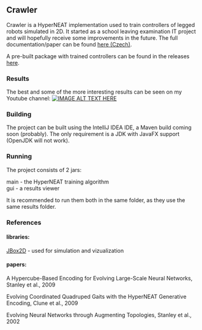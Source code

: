 Crawler
-------

Crawler is a HyperNEAT implementation used to train controllers of legged robots simulated in 2D. It started as a school leaving examination IT project and will hopefully receive some improvements in the future. The full documentation/paper can be found [here (Czech)](https://github.com/Colanderr/Crawler/raw/master/documentation/crawler.pdf).

A pre-built package with trained controllers can be found in the releases [here](https://github.com/Colanderr/Crawler/releases).

### Results ###
The best and some of the more interesting results can be seen on my Youtube channel:
[![IMAGE ALT TEXT HERE](https://img.youtube.com/vi/TC0XdPDnJrQ/0.jpg)](https://www.youtube.com/watch?v=TC0XdPDnJrQ)

### Building ###
The project can be built using the IntelliJ IDEA IDE, a Maven build coming soon (probably). The only requirement is a JDK with JavaFX support (OpenJDK will not work).

### Running ###
The project consists of 2 jars:

main - the HyperNEAT training algorithm  
gui - a results viewer  

It is recommended to run them both in the same folder, as they use the same results folder.

### References ###
#### libraries: ####
[JBox2D](https://github.com/jbox2d/jbox2d)  - used for simulation and vizualization

#### papers: ####
A Hypercube-Based Encoding for Evolving Large-Scale Neural Networks, Stanley et al., 2009

Evolving Coordinated Quadruped Gaits with the HyperNEAT
Generative Encoding, Clune et al., 2009

Evolving Neural Networks through Augmenting Topologies, Stanley et al., 2002  
